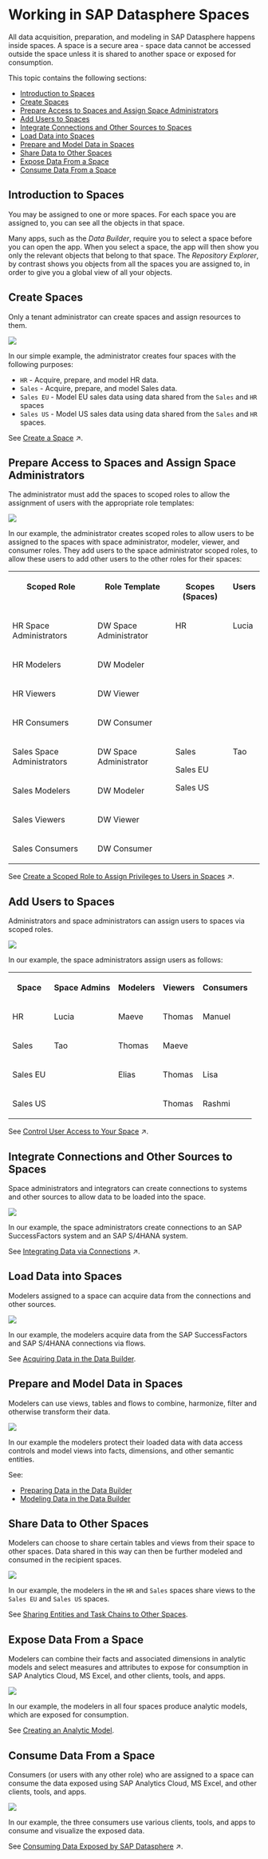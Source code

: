 <!-- loio6a396f6cf7ad41faa3a8cdd24f4e728a -->

# Working in SAP Datasphere Spaces

All data acquisition, preparation, and modeling in SAP Datasphere happens inside spaces. A space is a secure area - space data cannot be accessed outside the space unless it is shared to another space or exposed for consumption.

This topic contains the following sections:

-   [Introduction to Spaces](working-in-sap-datasphere-spaces-6a396f6.md#loio6a396f6cf7ad41faa3a8cdd24f4e728a__section_intro)
-   [Create Spaces](working-in-sap-datasphere-spaces-6a396f6.md#loio6a396f6cf7ad41faa3a8cdd24f4e728a__section_create)
-   [Prepare Access to Spaces and Assign Space Administrators](working-in-sap-datasphere-spaces-6a396f6.md#loio6a396f6cf7ad41faa3a8cdd24f4e728a__section_roles)
-   [Add Users to Spaces](working-in-sap-datasphere-spaces-6a396f6.md#loio6a396f6cf7ad41faa3a8cdd24f4e728a__section_staff)
-   [Integrate Connections and Other Sources to Spaces](working-in-sap-datasphere-spaces-6a396f6.md#loio6a396f6cf7ad41faa3a8cdd24f4e728a__section_integrate)
-   [Load Data into Spaces](working-in-sap-datasphere-spaces-6a396f6.md#loio6a396f6cf7ad41faa3a8cdd24f4e728a__section_load)
-   [Prepare and Model Data in Spaces](working-in-sap-datasphere-spaces-6a396f6.md#loio6a396f6cf7ad41faa3a8cdd24f4e728a__section_model)
-   [Share Data to Other Spaces](working-in-sap-datasphere-spaces-6a396f6.md#loio6a396f6cf7ad41faa3a8cdd24f4e728a__section_share)
-   [Expose Data From a Space](working-in-sap-datasphere-spaces-6a396f6.md#loio6a396f6cf7ad41faa3a8cdd24f4e728a__section_expose)
-   [Consume Data From a Space](working-in-sap-datasphere-spaces-6a396f6.md#loio6a396f6cf7ad41faa3a8cdd24f4e728a__section_consume)



<a name="loio6a396f6cf7ad41faa3a8cdd24f4e728a__section_intro"/>

## Introduction to Spaces

You may be assigned to one or more spaces. For each space you are assigned to, you can see all the objects in that space.

Many apps, such as the *Data Builder*, require you to select a space before you can open the app. When you select a space, the app will then show you only the relevant objects that belong to that space. The *Repository Explorer*, by contrast shows you objects from all the spaces you are assigned to, in order to give you a global view of all your objects.



<a name="loio6a396f6cf7ad41faa3a8cdd24f4e728a__section_create"/>

## Create Spaces

Only a tenant administrator can create spaces and assign resources to them.

![](images/1_Create_Spaces_d0b0a28.png)

In our simple example, the administrator creates four spaces with the following purposes:

-   `HR` - Acquire, prepare, and model HR data.
-   `Sales` - Acquire, prepare, and model Sales data.
-   `Sales EU` - Model EU sales data using data shared from the `Sales` and `HR` spaces
-   `Sales US` - Model US sales data using data shared from the `Sales` and `HR` spaces.

See [Create a Space](https://help.sap.com/viewer/935116dd7c324355803d4b85809cec97/DEV_CURRENT/en-US/bbd41b82ad4d4d9ba91341545f0b37e7.html "Create a space, allocate storage, and set the space priority and statement limits.") :arrow_upper_right:.



<a name="loio6a396f6cf7ad41faa3a8cdd24f4e728a__section_roles"/>

## Prepare Access to Spaces and Assign Space Administrators

The administrator must add the spaces to scoped roles to allow the assignment of users with the appropriate role templates:

![](images/2_Add_Space_Admins_e5e7c5f.png)

In our example, the administrator creates scoped roles to allow users to be assigned to the spaces with space administrator, modeler, viewer, and consumer roles. They add users to the space administrator scoped roles, to allow these users to add other users to the other roles for their spaces:


<table>
<tr>
<th valign="top">

Scoped Role

</th>
<th valign="top">

Role Template

</th>
<th valign="top">

Scopes \(Spaces\)

</th>
<th valign="top">

Users

</th>
</tr>
<tr>
<td valign="top">

HR Space Administrators

</td>
<td valign="top">

DW Space Administrator

</td>
<td valign="top" rowspan="4">

HR

</td>
<td valign="top">

Lucia

</td>
</tr>
<tr>
<td valign="top">

HR Modelers

</td>
<td valign="top">

DW Modeler

</td>
<td valign="top">

 

</td>
</tr>
<tr>
<td valign="top">

HR Viewers

</td>
<td valign="top">

DW Viewer

</td>
<td valign="top">

 

</td>
</tr>
<tr>
<td valign="top">

HR Consumers

</td>
<td valign="top">

DW Consumer

</td>
<td valign="top">

 

</td>
</tr>
<tr>
<td valign="top">

Sales Space Administrators

</td>
<td valign="top">

DW Space Administrator

</td>
<td valign="top" rowspan="4">

Sales

Sales EU

Sales US

</td>
<td valign="top">

Tao

</td>
</tr>
<tr>
<td valign="top">

Sales Modelers

</td>
<td valign="top">

DW Modeler

</td>
<td valign="top">

 

</td>
</tr>
<tr>
<td valign="top">

Sales Viewers

</td>
<td valign="top">

DW Viewer

</td>
<td valign="top">

 

</td>
</tr>
<tr>
<td valign="top">

Sales Consumers

</td>
<td valign="top">

DW Consumer

</td>
<td valign="top">

 

</td>
</tr>
</table>

See [Create a Scoped Role to Assign Privileges to Users in Spaces](https://help.sap.com/viewer/935116dd7c324355803d4b85809cec97/DEV_CURRENT/en-US/b5c4e0b6c462414783ebbfc053815521.html "A scoped role inherits a set of scoped privileges from a standard or custom role and grants these privileges to users for use in the assigned spaces.") :arrow_upper_right:.



<a name="loio6a396f6cf7ad41faa3a8cdd24f4e728a__section_staff"/>

## Add Users to Spaces

Administrators and space administrators can assign users to spaces via scoped roles.

![](images/3_Add_Users_a6869e2.png)

In our example, the space administrators assign users as follows:


<table>
<tr>
<th valign="top">

Space

</th>
<th valign="top">

Space Admins

</th>
<th valign="top">

Modelers

</th>
<th valign="top">

Viewers

</th>
<th valign="top">

Consumers

</th>
</tr>
<tr>
<td valign="top">

HR

</td>
<td valign="top">

Lucia

</td>
<td valign="top">

Maeve

</td>
<td valign="top">

Thomas

</td>
<td valign="top" rowspan="2">

Manuel

</td>
</tr>
<tr>
<td valign="top">

Sales

</td>
<td valign="top" rowspan="3">

Tao

</td>
<td valign="top">

Thomas

</td>
<td valign="top">

Maeve

</td>
</tr>
<tr>
<td valign="top">

Sales EU

</td>
<td valign="top" rowspan="2">

Elias

</td>
<td valign="top">

Thomas

</td>
<td valign="top">

Lisa

</td>
</tr>
<tr>
<td valign="top">

Sales US

</td>
<td valign="top">

Thomas

</td>
<td valign="top">

Rashmi

</td>
</tr>
</table>

See [Control User Access to Your Space](https://help.sap.com/viewer/9f36ca35bc6145e4acdef6b4d852d560/DEV_CURRENT/en-US/9d59fe511ae644d98384897443054c16.html "You can assign users to your space and manage them.") :arrow_upper_right:.



<a name="loio6a396f6cf7ad41faa3a8cdd24f4e728a__section_integrate"/>

## Integrate Connections and Other Sources to Spaces

Space administrators and integrators can create connections to systems and other sources to allow data to be loaded into the space.

![](images/4_Integrate_Data_b1b56d9.png)

In our example, the space administrators create connections to an SAP SuccessFactors system and an SAP S/4HANA system.

See [Integrating Data via Connections](https://help.sap.com/viewer/9f36ca35bc6145e4acdef6b4d852d560/DEV_CURRENT/en-US/eb85e157ab654152bd68a8714036e463.html "Users with a space administrator or integrator role can create connections to SAP and non-SAP source systems, including cloud and on-premise systems and partner tools, and to target systems for outbound replication flows. Users with modeler roles can import data via connections for preparation and modeling in SAP Datasphere.") :arrow_upper_right:.



<a name="loio6a396f6cf7ad41faa3a8cdd24f4e728a__section_load"/>

## Load Data into Spaces

Modelers assigned to a space can acquire data from the connections and other sources.

![](images/5_Load_Data_11ed9d2.png)

In our example, the modelers acquire data from the SAP SuccessFactors and SAP S/4HANA connections via flows.

See [Acquiring Data in the Data Builder](../Acquiring-and-Preparing-Data-in-the-Data-Builder/acquiring-data-in-the-data-builder-1f15a29.md).



<a name="loio6a396f6cf7ad41faa3a8cdd24f4e728a__section_model"/>

## Prepare and Model Data in Spaces

Modelers can use views, tables and flows to combine, harmonize, filter and otherwise transform their data.

![](images/6_Prepare_Data_e873d28.png)

In our example the modelers protect their loaded data with data access controls and model views into facts, dimensions, and other semantic entities.

See:

-   [Preparing Data in the Data Builder](../preparing-data-in-the-data-builder-f2e359c.md)
-   [Modeling Data in the Data Builder](../Modeling-Data-in-the-Data-Builder/modeling-data-in-the-data-builder-5c1e3d4.md)



<a name="loio6a396f6cf7ad41faa3a8cdd24f4e728a__section_share"/>

## Share Data to Other Spaces

Modelers can choose to share certain tables and views from their space to other spaces. Data shared in this way can then be further modeled and consumed in the recipient spaces.

![](images/7_Share_Data_49e0a3e.png)

In our example, the modelers in the `HR` and `Sales` spaces share views to the `Sales EU` and `Sales US` spaces.

See [Sharing Entities and Task Chains to Other Spaces](sharing-entities-and-task-chains-to-other-spaces-64b318f.md).



<a name="loio6a396f6cf7ad41faa3a8cdd24f4e728a__section_expose"/>

## Expose Data From a Space

Modelers can combine their facts and associated dimensions in analytic models and select measures and attributes to expose for consumption in SAP Analytics Cloud, MS Excel, and other clients, tools, and apps.

![](images/8_Expose_Data_12bc118.png)

In our example, the modelers in all four spaces produce analytic models, which are exposed for consumption.

See [Creating an Analytic Model](../Modeling-Data-in-the-Data-Builder/creating-an-analytic-model-e5fbe9e.md).



<a name="loio6a396f6cf7ad41faa3a8cdd24f4e728a__section_consume"/>

## Consume Data From a Space

Consumers \(or users with any other role\) who are assigned to a space can consume the data exposed using SAP Analytics Cloud, MS Excel, and other clients, tools, and apps.

![](images/9_Consume_Data_cc342a8.png)

In our example, the three consumers use various clients, tools, and apps to consume and visualize the exposed data.

See [Consuming Data Exposed by SAP Datasphere](https://help.sap.com/viewer/43509d67b8b84e66a30851e832f66911/cloud/en-US/d7d56284bb5148c887ac4054689bfbca.html "All users with any of the standard roles can consume data exposed by spaces they are assigned to. If a user does not need to access SAP Datasphere itself, and only wants to consume data exposed by it, they should be granted a consumer role.") :arrow_upper_right:.

